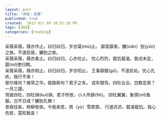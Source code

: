 ```yaml
---
layout: post
title: "诗经：采薇"
published: true
created:  2013 Oct 09 10:52:20 PM
tags: [诗经]
categories: [reading]
---
```


采薇采薇，薇亦作止。曰归曰归，岁亦莫(mù)止。 靡室靡家，玁(xiǎn）狁(yǔn)之故。不遑启居，玁狁之故。  
采薇采薇，薇亦柔止。曰归曰归，心亦忧止。 忧心烈烈，载饥载渴。我戍未定，靡(mǐ)使归聘。  
采薇采薇，薇亦刚止。曰归曰归，岁亦阳止。 王事靡盬(gǔ)，不遑启处。忧心孔疚，我行不来！  
彼尔维何？维常之华。彼路斯何？君子之车。 戎车既驾，四牡业业。岂敢定居？一月三捷。  
驾彼四牡，四牡骙(kuí)骙。君子所依，小人所腓(féi)。 四牡翼翼，象弭(mǐ)鱼服。岂不日戒？玁狁孔棘！  
昔我往矣，杨柳依依。今我来思，雨（yù）雪霏霏。 行道迟迟，载渴载饥。我心伤悲，莫知我哀！  


